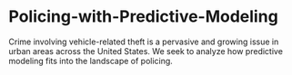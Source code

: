 # Policing-with-Predictive-Modeling
Crime involving vehicle-related theft is a pervasive and growing issue in urban areas across the United States. We seek to analyze how predictive modeling fits into the landscape of policing.
